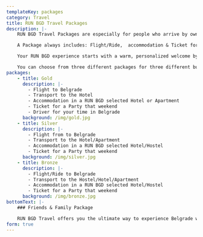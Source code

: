 ```yaml
---
templateKey: packages
category: Travel
title: RUN BGD Travel Packages
description: |-
    RUN BGD Travel Packages are especially for people who arrive by own means and want to enjoy the unity of the People of Belgrade. You can stay at one of the hotels chosen by RUN BGD Travel. 

    A Package always includes: Flight/Ride,  accommodation & Ticket for the Party that weekend. You can additionaly book tours or buy tickets for sport events, concerts or any kond of happening while you're in Belgrade. 

    Your RUN BGD experience starts with a warm, personalized welcome by a RUN BGD host.

    You can choose from three different packages for three different budgets. Gold, Silver & Bronze.
packages:
    - title: Gold
      description: |-
        - Flight to Belgrade
        - Transport to the Hotel
        - Accommodation in a RUN BGD selected Hotel or Apartment
        - Ticket for a Party that weekend
        - Driver for your time in Belgrade
      background: /img/gold.jpg
    - title: Silver
      description: |-
        - Flight from to Belgrade
        - Transport to the Hotel/Apartment
        - Accommodation in a RUN BGD selected Hotel/Hostel
        - Ticket for a Party that weekend
      background: /img/silver.jpg
    - title: Bronze
      description: |-
        - Flight/Ride to Belgrade
        - Transport to the Hostel/Hotel/Apartment
        - Accommodation in a RUN BGD selected Hotel/Hostel
        - Ticket for a Party that weekend
      background: /img/bronze.jpg
bottomText: |-
    ### Friends & Family Package

    RUN BGD Travel offers you the ultimate way to experience Belgrade with a group of friends. You will have your own private accommodation with 6 to 12 friends. A RUN BGD host will welcome you the day you arrive and a shuttle will make sure you and your friends will get to your accommodation and back.
form: true
---
```


